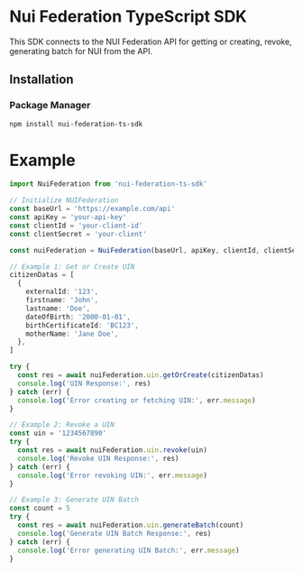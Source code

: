 # Nui Federation TypeScript SDK

This SDK connects to the NUI Federation API for getting or creating, revoke, generating batch for NUI from the API.

## Installation

### Package Manager

```sh
npm install nui-federation-ts-sdk
```

# Example

```ts
import NuiFederation from 'nui-federation-ts-sdk'

// Initialize NUIFederation
const baseUrl = 'https://example.com/api'
const apiKey = 'your-api-key'
const clientId = 'your-client-id'
const clientSecret = 'your-client'

const nuiFederation = NuiFederation(baseUrl, apiKey, clientId, clientSecret)

// Example 1: Get or Create UIN
citizenDatas = [
  {
    externalId: '123',
    firstname: 'John',
    lastname: 'Doe',
    dateOfBirth: '2000-01-01',
    birthCertificateId: 'BC123',
    motherName: 'Jane Doe',
  },
]

try {
  const res = await nuiFederation.uin.getOrCreate(citizenDatas)
  console.log('UIN Response:', res)
} catch (err) {
  console.log('Error creating or fetching UIN:', err.message)
}

// Example 2: Revoke a UIN
const uin = '1234567890'
try {
  const res = await nuiFederation.uin.revoke(uin)
  console.log('Revoke UIN Response:', res)
} catch (err) {
  console.log('Error revoking UIN:', err.message)
}

// Example 3: Generate UIN Batch
const count = 5
try {
  const res = await nuiFederation.uin.generateBatch(count)
  console.log('Generate UIN Batch Response:', res)
} catch (err) {
  console.log('Error generating UIN Batch:', err.message)
}
```
